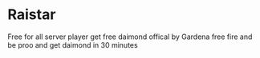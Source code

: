 # Raistar
Free for all server player get free daimond offical by Gardena free fire and be proo and get daimond in 30 minutes 
